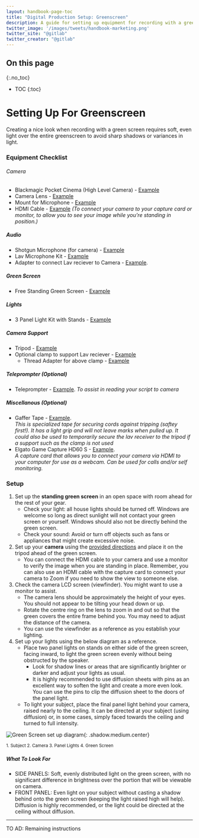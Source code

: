 ```yaml
---
layout: handbook-page-toc
title: "Digital Production Setup: Greenscreen"
description: A guide for setting up equipment for recording with a greenscreen. 
twitter_image: '/images/tweets/handbook-marketing.png'
twitter_site: "@gitlab"
twitter_creator: "@gitlab"
---
```

## On this page
{:.no_toc}

- TOC
{:toc}

# Setting Up For Greenscreen

Creating a nice look when recording with a green screen requires soft, even light over the entire greenscreen to avoid sharp shadows or variances in light. 

### Equipment Checklist

###### Camera
- Blackmagic Pocket Cinema (High Level Camera) - [Example](https://www.bhphotovideo.com/c/product/1560510-REG/blackmagic_design_pocket_cinema_camera_4k.html)
- Camera Lens - [Example](https://www.bhphotovideo.com/c/product/1540746-REG/olympus_v314090bu000_m_zuiko_digital_ed_12_45mm.html)
- Mount for Microphone - [Example](https://docs.google.com/spreadsheets/d/1rKwZwP7hvYSqm3BL4wPmVNDQtYkXPSX3SfUElBIhX38/edit#gid=1367060180)
- HDMI Cable - [Example](https://www.bhphotovideo.com/c/product/751037-REG/Pearstone_hda_115_Standard_Series_HDMI_to.html) _(To connect your camera to your capture card or monitor, to allow you to see your image while you're standing in position.)_
##### Audio
- Shotgun Microphone (for camera) - [Example](https://www.bhphotovideo.com/c/product/1183909-REG/rode_videomicro_compact_on_camera.html?sts=pi&pim=Y)
- Lav Microphone Kit - [Example](https://www.bhphotovideo.com/c/product/1385594-REG/sennheiser_ew_112p_g4_a1_ew_112p_g4_camera.html?gclid=CjwKCAiAkan9BRAqEiwAP9X6UcPXPNWTfrUHoz9YxiCTsjaXN0MTO3lKNQGHjHAO9Ys68UAY2aOA2xoC3jkQAvD_BwE&pcur=CAD)
- Adapter to connect Lav reciever to Camera - [Example](https://www.bhphotovideo.com/c/product/1537930-REG/kondor_blue_kb_mxlr_16_bk_mini_xlr_male_to.html). 
##### Green Screen
- Free Standing Green Screen - [Example](https://www.bhphotovideo.com/c/product/910676-REG/lastolite_ll_lb7622_panoramic_background_13_chromakey.html)
##### Lights
- 3 Panel Light Kit with Stands - [Example](https://www.bhphotovideo.com/c/product/1492249-REG/gvm_800d_rgb_3l_800d_rgb_led_video_studio.html)
##### Camera Support
- Tripod - [Example](https://www.bhphotovideo.com/c/product/1527795-REG/manfrotto_mkelmii4bk_bh_element_mii_aluminum_tripod.html)
- Optional clamp to support Lav reciever - [Example](https://www.bhphotovideo.com/c/product/1422139-REG/smallrig_2164_multi_functional_crab_shaped_clamp.html)
     - Thread Adapter for above clamp - [Example](https://www.bhphotovideo.com/c/product/838895-REG/impact_ca_109_short_1_4_20_female_to.html) 
##### Teleprompter (Optional)
- Teleprompter - [Example](https://www.amazon.com/Glide-Gear-TMP100-Adjustable-Teleprompter/dp/B019AJOLEM). 
_To assist in reading your script to camera_   
##### Miscellanous (Optional)

- Gaffer Tape - [Example](https://www.bhphotovideo.com/c/product/812203-REG/General_Brand_001UPCG255MBLA_General_Brands_Pro_Gaffer_s.html).     
_This is specialized tape for securing cords against tripping (saftey first!). It has a light grip and will not leave marks when pulled up. It could also be used to temporarily secure the lav receiver to the tripod if a support such as the clamp is not used_
- Elgato Game Capture HD60 S - [Example](https://www.amazon.com/Elgato-Standalone-Recording-Zero-Lag-Passthrough/dp/B07XB6VNLJ/ref=sr_1_1_sspa?dchild=1&keywords=hd60%2Bs%2B&qid=1605213537&s=electronics&sr=1-1-spons&spLa=ZW5jcnlwdGVkUXVhbGlmaWVyPUEyTkFYRlBIWVExNkxJJmVuY3J5cHRlZElkPUEwMjUxNTc0MllDVUZSSDk4T0tWWSZlbmNyeXB0ZWRBZElkPUEwNDk5MDMwN1c1QkJYQ0FGWDhQJndpZGdldE5hbWU9c3BfYXRmJmFjdGlvbj1jbGlja1JlZGlyZWN0JmRvTm90TG9nQ2xpY2s9dHJ1ZQ&th=1).  
_A capture card that allows you to connect your camera via HDMI to your computer for use as a webcam. Can be used for calls and/or self monitoring._ 

 

### Setup

1. Set up the **standing green screen** in an open space with room ahead for the rest of your gear. 
      * Check your light: all house lights should be turned off. Windows are welcome so long as direct sunlight will not contact your green screen or yourself. Windows should also not be directly behind the green screen. 
      * Check your sound: Avoid or turn off objects such as fans or appliances that might create excessive noise.            
1. Set up your **camera** using the [provided directions](https://about.gitlab.com/handbook/marketing/brand-and-product-marketing/content/digital-production/digital-production-equipment-list/black-magic-pocket-cinema-camera/) and place it on the tripod ahead of the green screen.
      * You can connect the HDMI cable to your camera and use a monitor to verify the image when you are standing in place. Remember, you can also use an HDMI cable with the capture card to connect your camera to Zoom if you need to show the view to someone else. 
1. Check the camera LCD screen (viewfinder). You might want to use a monitor to assist.
      * The camera lens should be approximately the height of your eyes. You should not appear to be tilting your head down or up. 
      * Rotate the centre ring on the lens to zoom in and out so that the green covers the entire frame behind you. You may need to adjust the distance of the camera. 
      * You can use the viewfinder as a reference as you establish your lighting. 
1. Set up your lights using the below diagram as a reference. 
      * Place two panel lights on stands on either side of the green screen, facing inward, to light the green screen evenly without being obstructed by the speaker. 
          * Look for shadow lines or areas that are significantly brighter or darker and adjust your lights  as usual. 
          * It is highly recommended to use diffusion sheets with pins as an excellent way to soften the light and create a more even look. You can use the pins to clip the diffusion sheet to the doors of the panel light. 
      * To light your subject, place the final panel light behind your camera, raised nearly to the ceiling. It can be directed at your subject (using diffusion) or, in some cases, simply faced towards the ceiling and turned to full intensity.          

![Green Screen set up diagram](/images/digital-production/green-screen-setup_mvc1.png){: .shadow.medium.center}

<sub>
1. Subject
2. Camera
3. Panel Lights
4. Green Screen
</sub> 
      
##### What To Look For 
- SIDE PANELS: Soft, evenly distributed light on the green screen, with no significant difference in brightness over the portion that will be viewable on camera. 
- FRONT PANEL: Even light on your subject without casting a shadow behind onto the green screen (keeping the light raised high will help). Diffusion is highly recommended, or the light could be directed at the ceiling without diffusion. 


--------



TO AD: Remaining instructions



